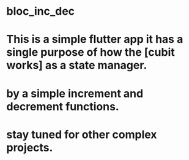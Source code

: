 # bloc_inc_dec

# This is a simple flutter app it has a single purpose of how the [cubit works] as a state manager.
# by a simple increment and decrement functions.

# stay tuned for other complex projects.



